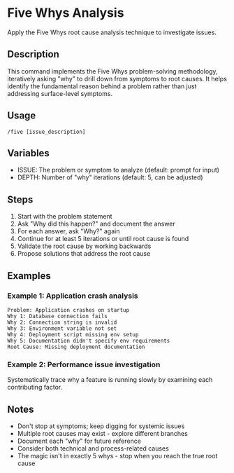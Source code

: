 # Five Whys Analysis

Apply the Five Whys root cause analysis technique to investigate issues.

## Description

This command implements the Five Whys problem-solving methodology, iteratively asking "why" to drill down from symptoms to root causes. It helps identify the fundamental reason behind a problem rather than just addressing surface-level symptoms.

## Usage

`/five [issue_description]`

## Variables

- ISSUE: The problem or symptom to analyze (default: prompt for input)
- DEPTH: Number of "why" iterations (default: 5, can be adjusted)

## Steps

1. Start with the problem statement
2. Ask "Why did this happen?" and document the answer
3. For each answer, ask "Why?" again
4. Continue for at least 5 iterations or until root cause is found
5. Validate the root cause by working backwards
6. Propose solutions that address the root cause

## Examples

### Example 1: Application crash analysis

```
Problem: Application crashes on startup
Why 1: Database connection fails
Why 2: Connection string is invalid
Why 3: Environment variable not set
Why 4: Deployment script missing env setup
Why 5: Documentation didn't specify env requirements
Root Cause: Missing deployment documentation
```

### Example 2: Performance issue investigation

Systematically trace why a feature is running slowly by examining each contributing factor.

## Notes

- Don't stop at symptoms; keep digging for systemic issues
- Multiple root causes may exist - explore different branches
- Document each "why" for future reference
- Consider both technical and process-related causes
- The magic isn't in exactly 5 whys - stop when you reach the true root cause
